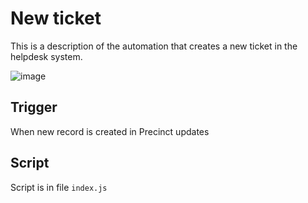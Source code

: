 # New ticket

This is a description of the automation that creates a new ticket in the helpdesk system.

![image](https://github.com/user-attachments/assets/a757c251-7ca7-45b6-85da-d82a7fe3f29c)

## Trigger

When new record is created in Precinct updates

## Script

Script is in file `index.js`
